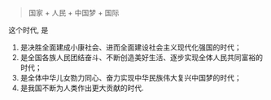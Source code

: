 > 国家 + 人民 + 中国梦 + 国际

这个时代, 是

1. 是决胜全面建成小康社会、进而全面建设社会主义现代化强国的时代； 
2. 是全国各族人民团结奋斗、不断创造美好生活、逐步实现全体人民共同富裕的时代； 
3. 是全体中华儿女勠力同心、奋力实现中华民族伟大复兴中国梦的时代； 
4. 是我国不断为人类作出更大贡献的时代. 